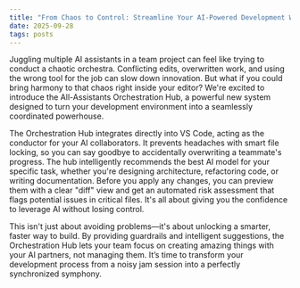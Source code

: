 ```yaml
---
title: "From Chaos to Control: Streamline Your AI-Powered Development Workflow"
date: 2025-09-28
tags: posts
---
```



Juggling multiple AI assistants in a team project can feel like trying to conduct a chaotic orchestra. Conflicting edits, overwritten work, and using the wrong tool for the job can slow down innovation. But what if you could bring harmony to that chaos right inside your editor? We're excited to introduce the All-Assistants Orchestration Hub, a powerful new system designed to turn your development environment into a seamlessly coordinated powerhouse.

The Orchestration Hub integrates directly into VS Code, acting as the conductor for your AI collaborators. It prevents headaches with smart file locking, so you can say goodbye to accidentally overwriting a teammate's progress. The hub intelligently recommends the best AI model for your specific task, whether you're designing architecture, refactoring code, or writing documentation. Before you apply any changes, you can preview them with a clear "diff" view and get an automated risk assessment that flags potential issues in critical files. It's all about giving you the confidence to leverage AI without losing control.

This isn't just about avoiding problems—it's about unlocking a smarter, faster way to build. By providing guardrails and intelligent suggestions, the Orchestration Hub lets your team focus on creating amazing things with your AI partners, not managing them. It’s time to transform your development process from a noisy jam session into a perfectly synchronized symphony.
